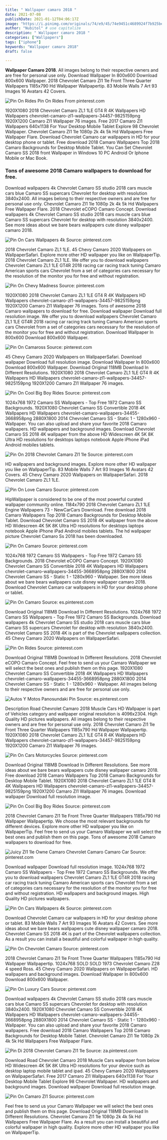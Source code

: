 ```yaml
---
title: " Wallpaper camaro 2018 "
date: 2021-07-08
publishDate: 2021-01-12T04:06:17Z
image: "https://i.pinimg.com/originals/74/e9/45/74e9451c4689924f7b925be5d0b07dfb.jpg"
author: "Nubitol" # use capitalize
description: " Wallpaper camaro 2018 "
categories: ["Wallpapers"]
tags: ["iphone"]
keywords: "Wallpaper camaro 2018"
draft: false

---
```



**Wallpaper Camaro 2018**. All images belong to their respective owners and are free for personal use only. Download Wallpaper In 800x600 Download 800x600 Wallpaper. 2018 Chevrolet Camaro Zl1 1le Front Three Quarter Wallpapers 1185x790 Hd Wallpaper Wallpapertip. 83 Mobile Walls 7 Art 93 Images 16 Avatars 42 Covers.

![Pin On Rides](https://i.pinimg.com/originals/ba/3d/69/ba3d691480491c2f1400da79ab261281.jpg "Pin On Rides")
Pin On Rides From pinterest.com


1920X1080 2018 Chevrolet Camaro ZL1 1LE GT4 R 4K Wallpapers HD Wallpapers chevrolet-camaro-zl1-wallpapers-34457-9825159png 1920X1200 Camaro Zl1 Wallpaper 76 images. Free 2017 Camaro Zl1 Wallpapers 640x1138 For Your Desktop Mobile Tablet Explore 98 Chevrolet Wallpaper. Chevrolet Camaro Zl1 1le 1080p 2k 4k 5k Hd Wallpapers Free Wallpaper Flare. Download Chevrolet Camaro car wallpapers in HD for your desktop phone or tablet. Free download 2018 Camaro Wallpapers Top 2018 Camaro Backgrounds for Desktop Mobile Tablet. You Can Set Chevrolet Camaro SS 2018 front Wallpaper in Windows 10 PC Android Or Iphone Mobile or Mac Book.

### Tons of awesome 2018 Camaro wallpapers to download for free.

Download wallpapers 4k Chevrolet Camaro SS studio 2018 cars muscle cars blue Camaro SS supercars Chevrolet for desktop with resolution 3840x2400. All images belong to their respective owners and are free for personal use only. Chevrolet Camaro Zl1 1le 1080p 2k 4k 5k Hd Wallpapers Free Wallpaper Flare. 2018 Chevrolet eCOPO Camaro Concept. Download wallpapers 4k Chevrolet Camaro SS studio 2018 cars muscle cars blue Camaro SS supercars Chevrolet for desktop with resolution 3840x2400. See more ideas about we bare bears wallpapers cute disney wallpaper camaro 2018.


![Pin On Cars Wallpapers 4k](https://i.pinimg.com/originals/6e/63/8c/6e638c8c05c21ba16acf54bf8a6a8410.jpg "Pin On Cars Wallpapers 4k")
Source: pinterest.com

2018 Chevrolet Camaro ZL1 1LE. 45 Chevy Camaro 2020 Wallpapers on WallpaperSafari. Explore more other HD wallpaper you like on WallpaperTip. 2018 Chevrolet Camaro ZL1 1LE. We offer you to download wallpapers Chevrolet Camaro ZL1 1LE GT4R 2018 racing car racing track tuning Camaro American sports cars Chevrolet from a set of categories cars necessary for the resolution of the monitor you for free and without registration.

![Pin On Chevy Madness](https://i.pinimg.com/originals/66/47/2e/66472ef3953e84c5a88c5e2ad4dd36d5.jpg "Pin On Chevy Madness")
Source: pinterest.com

1920X1080 2018 Chevrolet Camaro ZL1 1LE GT4 R 4K Wallpapers HD Wallpapers chevrolet-camaro-zl1-wallpapers-34457-9825159png 1920X1200 Camaro Zl1 Wallpaper 76 images. Tons of awesome 2018 Camaro wallpapers to download for free. Download wallpaper Download full resolution image. We offer you to download wallpapers Chevrolet Camaro ZL1 1LE GT4R 2018 racing car racing track tuning Camaro American sports cars Chevrolet from a set of categories cars necessary for the resolution of the monitor you for free and without registration. Download Wallpaper In 800x600 Download 800x600 Wallpaper.

![Pin On Camaross](https://i.pinimg.com/736x/31/e9/32/31e93271341b9f24b0f3c958986918a2.jpg "Pin On Camaross")
Source: pinterest.com

45 Chevy Camaro 2020 Wallpapers on WallpaperSafari. Download wallpaper Download full resolution image. Download Wallpaper In 800x600 Download 800x600 Wallpaper. Download Original 118MB Download In Different Resolutions. 1920X1080 2018 Chevrolet Camaro ZL1 1LE GT4 R 4K Wallpapers HD Wallpapers chevrolet-camaro-zl1-wallpapers-34457-9825159png 1920X1200 Camaro Zl1 Wallpaper 76 images.

![Pin On Cool Big Boy Rides](https://i.pinimg.com/originals/8a/d7/4c/8ad74cc7c7c7bda55821afd489e0ec23.jpg "Pin On Cool Big Boy Rides")
Source: pinterest.com

1024x768 1972 Camaro SS Wallpapers - Top Free 1972 Camaro SS Backgrounds. 1920X1080 Chevrolet Camaro SS Convertible 2018 4K Wallpapers HD Wallpapers chevrolet-camaro-wallpapers-34455-3668958png 2880X1800 2014 Chevrolet Camaro SS - Static 1 - 1280x960 - Wallpaper. You can also upload and share your favorite 2018 Camaro wallpapers. HD wallpapers and background images. Download Chevrolet Camaro SS 2018 4K wallpaper from the above HD Widescreen 4K 5K 8K Ultra HD resolutions for desktops laptops notebook Apple iPhone iPad Android mobiles tablets.

![Pin On 2018 Chevrolet Camaro Zl1 1le](https://i.pinimg.com/originals/99/32/85/993285d168ce2e141f36bb19f87bc0fd.jpg "Pin On 2018 Chevrolet Camaro Zl1 1le")
Source: pinterest.com

HD wallpapers and background images. Explore more other HD wallpaper you like on WallpaperTip. 83 Mobile Walls 7 Art 93 Images 16 Avatars 42 Covers. 45 Chevy Camaro 2020 Wallpapers on WallpaperSafari. 2018 Chevrolet Camaro ZL1 1LE.

![Pin On Love Camaro](https://i.pinimg.com/originals/cb/7d/95/cb7d95f8d25e21a2ae6a409288292106.jpg "Pin On Love Camaro")
Source: pinterest.com

HipWallpaper is considered to be one of the most powerful curated wallpaper community online. 1184x790 2018 Chevrolet Camaro ZL1 1LE Engine Wallpapers 73 - NewCarCars Download. Free download 2018 Camaro Wallpapers Top 2018 Camaro Backgrounds for Desktop Mobile Tablet. Download Chevrolet Camaro SS 2018 4K wallpaper from the above HD Widescreen 4K 5K 8K Ultra HD resolutions for desktops laptops notebook Apple iPhone iPad Android mobiles tablets. The hd wallpaper picture Chevrolet Camaro Ss 2018 has been downloaded.

![Pin On Camaro](https://i.pinimg.com/originals/ec/c9/39/ecc939d638f67356ae5c8c0788e40ec3.jpg "Pin On Camaro")
Source: pinterest.com

1024x768 1972 Camaro SS Wallpapers - Top Free 1972 Camaro SS Backgrounds. 2018 Chevrolet eCOPO Camaro Concept. 1920X1080 Chevrolet Camaro SS Convertible 2018 4K Wallpapers HD Wallpapers chevrolet-camaro-wallpapers-34455-3668958png 2880X1800 2014 Chevrolet Camaro SS - Static 1 - 1280x960 - Wallpaper. See more ideas about we bare bears wallpapers cute disney wallpaper camaro 2018. Download Chevrolet Camaro car wallpapers in HD for your desktop phone or tablet.

![Pin On Camaro](https://i.pinimg.com/736x/e2/2c/1a/e22c1a9276926d910e8040199bdd5263.jpg "Pin On Camaro")
Source: es.pinterest.com

Download Original 118MB Download In Different Resolutions. 1024x768 1972 Camaro SS Wallpapers - Top Free 1972 Camaro SS Backgrounds. Download wallpapers 4k Chevrolet Camaro SS studio 2018 cars muscle cars blue Camaro SS supercars Chevrolet for desktop with resolution 3840x2400. Chevrolet Camaro SS 2018 4K is part of the Chevrolet wallpapers collection. 45 Chevy Camaro 2020 Wallpapers on WallpaperSafari.

![Pin On Rides](https://i.pinimg.com/originals/ba/3d/69/ba3d691480491c2f1400da79ab261281.jpg "Pin On Rides")
Source: pinterest.com

Download Original 118MB Download In Different Resolutions. 2018 Chevrolet eCOPO Camaro Concept. Feel free to send us your Camaro Wallpaper we will select the best ones and publish them on this page. 1920X1080 Chevrolet Camaro SS Convertible 2018 4K Wallpapers HD Wallpapers chevrolet-camaro-wallpapers-34455-3668958png 2880X1800 2014 Chevrolet Camaro SS - Static 1 - 1280x960 - Wallpaper. All images belong to their respective owners and are free for personal use only.

![Autos Y Motos Panosundaki Pin](https://i.pinimg.com/originals/46/31/82/46318227e5333cc33ff49985f04e6b57.jpg "Autos Y Motos Panosundaki Pin")
Source: es.pinterest.com

Description Road Chevrolet Camaro 2018 Muscle Cars HD Wallpaper is part of Vehicles category and wallpaper original resolution is 4096x2304. High Quality HD pictures wallpapers. All images belong to their respective owners and are free for personal use only. 2018 Chevrolet Camaro Zl1 1le Front Three Quarter Wallpapers 1185x790 Hd Wallpaper Wallpapertip. 1920X1080 2018 Chevrolet Camaro ZL1 1LE GT4 R 4K Wallpapers HD Wallpapers chevrolet-camaro-zl1-wallpapers-34457-9825159png 1920X1200 Camaro Zl1 Wallpaper 76 images.

![Pin On Cars Motorcycles](https://i.pinimg.com/originals/78/25/09/7825095e485fa5cd2fc5f3cdc66b368a.jpg "Pin On Cars Motorcycles")
Source: pinterest.com

Download Original 118MB Download In Different Resolutions. See more ideas about we bare bears wallpapers cute disney wallpaper camaro 2018. Free download 2018 Camaro Wallpapers Top 2018 Camaro Backgrounds for Desktop Mobile Tablet. 1920X1080 2018 Chevrolet Camaro ZL1 1LE GT4 R 4K Wallpapers HD Wallpapers chevrolet-camaro-zl1-wallpapers-34457-9825159png 1920X1200 Camaro Zl1 Wallpaper 76 images. Download wallpaper Download full resolution image.

![Pin On Cool Big Boy Rides](https://i.pinimg.com/originals/22/a5/79/22a5790ba7bc1a2447164f545aa93474.jpg "Pin On Cool Big Boy Rides")
Source: pinterest.com

2018 Chevrolet Camaro Zl1 1le Front Three Quarter Wallpapers 1185x790 Hd Wallpaper Wallpapertip. We choose the most relevant backgrounds for different devices. Explore more other HD wallpaper you like on WallpaperTip. Feel free to send us your Camaro Wallpaper we will select the best ones and publish them on this page. Tons of awesome 2018 Camaro wallpapers to download for free.

![Juicy Zl1 1le Owne Camaro Chevrolet Camaro Camaro Car](https://i.pinimg.com/originals/c8/e5/2b/c8e52be1e700b04217889505cbdf6214.jpg "Juicy Zl1 1le Owne Camaro Chevrolet Camaro Camaro Car")
Source: pinterest.com

Download wallpaper Download full resolution image. 1024x768 1972 Camaro SS Wallpapers - Top Free 1972 Camaro SS Backgrounds. We offer you to download wallpapers Chevrolet Camaro ZL1 1LE GT4R 2018 racing car racing track tuning Camaro American sports cars Chevrolet from a set of categories cars necessary for the resolution of the monitor you for free and without registration. HD wallpapers and background images. High Quality HD pictures wallpapers.

![Pin On Cars Wallpapers 4k](https://i.pinimg.com/originals/ed/3a/d6/ed3ad6d18bd6e6e2c319b274c78a1842.jpg "Pin On Cars Wallpapers 4k")
Source: pinterest.com

Download Chevrolet Camaro car wallpapers in HD for your desktop phone or tablet. 83 Mobile Walls 7 Art 93 Images 16 Avatars 42 Covers. See more ideas about we bare bears wallpapers cute disney wallpaper camaro 2018. Chevrolet Camaro SS 2018 4K is part of the Chevrolet wallpapers collection. As a result you can install a beautiful and colorful wallpaper in high quality.

![Pin On Chevrolet Camaro](https://i.pinimg.com/originals/7e/34/bc/7e34bcc4d478d7e04259a6eec2749aff.jpg "Pin On Chevrolet Camaro")
Source: pinterest.com

2018 Chevrolet Camaro Zl1 1le Front Three Quarter Wallpapers 1185x790 Hd Wallpaper Wallpapertip. 1024x768 SOLD SOLD 1973 Chevrolet Camaro Z28 4 speed Ross. 45 Chevy Camaro 2020 Wallpapers on WallpaperSafari. HD wallpapers and background images. Download Wallpaper In 800x600 Download 800x600 Wallpaper.

![Pin On Luxury Cars](https://i.pinimg.com/736x/4d/40/5a/4d405a64c995876bff5ed5a2fe600234.jpg "Pin On Luxury Cars")
Source: pinterest.com

Download wallpapers 4k Chevrolet Camaro SS studio 2018 cars muscle cars blue Camaro SS supercars Chevrolet for desktop with resolution 3840x2400. 1920X1080 Chevrolet Camaro SS Convertible 2018 4K Wallpapers HD Wallpapers chevrolet-camaro-wallpapers-34455-3668958png 2880X1800 2014 Chevrolet Camaro SS - Static 1 - 1280x960 - Wallpaper. You can also upload and share your favorite 2018 Camaro wallpapers. Free download 2018 Camaro Wallpapers Top 2018 Camaro Backgrounds for Desktop Mobile Tablet. Chevrolet Camaro Zl1 1le 1080p 2k 4k 5k Hd Wallpapers Free Wallpaper Flare.

![Pin Di 2018 Chevrolet Camaro Zl1 1le](https://i.pinimg.com/originals/fc/e5/6c/fce56c9285d6b32f6560872a8bd1b26b.jpg "Pin Di 2018 Chevrolet Camaro Zl1 1le")
Source: za.pinterest.com

Download Road Chevrolet Camaro 2018 Muscle Cars wallpaper from below HD Widescreen 4K 5K 8K Ultra HD resolutions for your device such as desktop laptop mobile tablet and ipad. 45 Chevy Camaro 2020 Wallpapers on WallpaperSafari. Free 2017 Camaro Zl1 Wallpapers 640x1138 For Your Desktop Mobile Tablet Explore 98 Chevrolet Wallpaper. HD wallpapers and background images. Download wallpaper Download full resolution image.

![Pin On Camaro Zl1](https://i.pinimg.com/originals/74/e9/45/74e9451c4689924f7b925be5d0b07dfb.jpg "Pin On Camaro Zl1")
Source: pinterest.com

Feel free to send us your Camaro Wallpaper we will select the best ones and publish them on this page. Download Original 118MB Download In Different Resolutions. Chevrolet Camaro Zl1 1le 1080p 2k 4k 5k Hd Wallpapers Free Wallpaper Flare. As a result you can install a beautiful and colorful wallpaper in high quality. Explore more other HD wallpaper you like on WallpaperTip.

